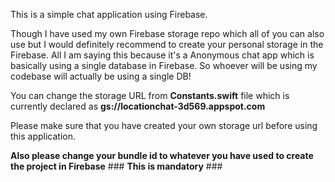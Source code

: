 This is a simple chat application using Firebase.

Though I have used my own Firebase storage repo which all of you can also use but I would definitely recommend to create your personal storage in the Firebase. All I am saying this because it's a Anonymous chat app which is basically using a single database in Firebase. So whoever will be using my codebase will actually be using a single DB!

You can change the storage URL from **Constants.swift** file 
which is currently declared as **gs://locationchat-3d569.appspot.com** 

Please make sure that you have created your own storage url before using this application. 

**Also please change your bundle id to whatever you have used to create the project in Firebase** ### **This is mandatory** ###